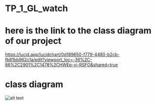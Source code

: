 # TP_1_GL_watch
# here is the link to the class diagram of our project
https://lucid.app/lucidchart/0d189650-f779-4480-b2cb-fb81bb962c1a/edit?viewport_loc=-36%2C-86%2C2901%2C1478%2CHWEp-vi-RSFO&shared=true
# class diagram
![alt text](https://github.com/younes-h/TP_1_GL_watch/blob/main/TP1_GL.jpeg)
